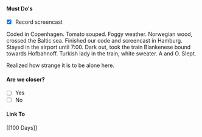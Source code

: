 #### Must Do's
- [x] Record screencast

Coded in Copenhagen. Tomato souped. Foggy weather. Norwegian wood, crossed the Baltic sea. Finished our code and screencast in Hamburg. Stayed in the airport until 7:00. Dark out, took the train Blankenese bound towards Hofbahnoff. Turkish lady in the train, white sweater. A and O. Slept.

Realized how strange it is to be alone here.
#### Are we closer?
- [ ] Yes
- [ ] No
#### Link To
[[100 Days]]
